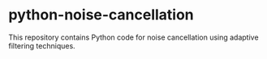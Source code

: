 # python-noise-cancellation
This repository contains Python code for noise cancellation using adaptive filtering techniques.
